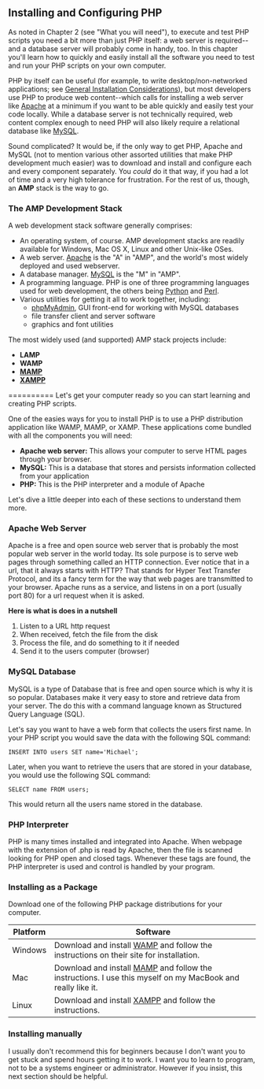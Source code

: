 ## Installing and Configuring PHP

As noted in Chapter 2 (see "What you will need"), to execute and test PHP scripts you need a bit more than just PHP itself: a web server is required--and a database server will probably come in handy, too. In this chapter you'll learn how to quickly and easily install all the software you need to test and run your PHP scripts on your own computer.

PHP by itself can be useful (for example, to write desktop/non-networked applications; see [General Installation Considerations](http://www.php.net/manual/en/install.general.php)), but most developers use PHP to produce web content--which calls for installing a web server like [Apache](http://httpd.apache.org/) at a minimum if you want to be able quickly and easily test your code locally. While a database server is not technically required, web content complex enough to need PHP will also likely require a relational database like [MySQL](http://www.mysql.com/).

Sound complicated? It would be, if the only way to get PHP, Apache and MySQL (not to mention various other assorted utilities that make PHP development much easier) was to download and install and configure each and every component separately. You *could* do it that way, if you had a lot of time and a very high tolerance for frustration. For the rest of us, though, an **AMP** stack is the way to go.


### The AMP Development Stack

A web development stack software generally comprises:

- An operating system, of course. AMP development stacks are readily available for Windows, Mac OS X, Linux and other Unix-like OSes.
- A web server. [Apache](http://www.mysql.com/) is the "A" in "AMP", and the world's most widely deployed and used webserver.
- A database manager. [MySQL](http://www.mysql.com/) is the "M" in "AMP".
- A programming language. PHP is one of three programming languages used for web development, the others being [Python](http://www.python.org/) and [Perl](http://www.perl.org/).
- Various utilities for getting it all to work together, including:
  - [phpMyAdmin](http://www.phpmyadmin.net/), GUI front-end for working with MySQL databases
  - file transfer client and server software
  - graphics and font utilities

The most widely used (and supported) AMP stack projects include:

- **LAMP**
- **WAMP**
- **[MAMP](http://www.mamp.info/en/mamp/index.html)**
- **[XAMPP](http://www.apachefriends.org/en/xampp.html)**

==========
Let's get your computer ready so you can start learning and creating PHP scripts.

One of the easies ways for you to install PHP is to use a PHP distribution application like WAMP, MAMP, or XAMP. These applications come bundled with all the components you will need:

- **Apache web server:** This allows your computer to serve HTML pages through your browser.
- **MySQL:** This is a database that stores and persists information collected from your application
- **PHP:** This is the PHP interpreter and a module of Apache 

Let's dive a little deeper into each of these sections to understand them more.

### Apache Web Server
Apache is a free and open source web server that is probably the most popular web server in the world today. Its sole purpose is to serve web pages through something called an HTTP connection. Ever notice that in a url, that it always starts with HTTP? That stands for Hyper Text Transfer Protocol, and its a fancy term for the way that web pages are transmitted to your browser. Apache runs as a service, and listens in on a port (usually port 80) for a url request when it is asked.

**Here is what is does in a nutshell**

1. Listen to a URL http request 
2. When received, fetch the file from the disk
3. Process the file, and do something to it if needed
4. Send it to the users computer (browser)

### MySQL Database
MySQL is a type of Database that is free and open source which is why it is so popular. Databases make it very easy to store and retrieve data from your server. The do this with a command language known as Structured Query Language (SQL).

Let's say you want to have a web form that collects the users first name. In your PHP script you would save the data with the following SQL command:

	INSERT INTO users SET name='Michael';  
	
Later, when you want to retrieve the users that are stored in your database, you would use the following SQL command:

	SELECT name FROM users;	

This would return all the users name stored in the database.

### PHP Interpreter
PHP is many times installed and integrated into Apache. When webpage with the extension of .php is read by Apache, then the file is scanned looking for PHP open and closed tags. Whenever these tags are found, the PHP interpreter is used and control is handled by your program.

### Installing as a Package
Download one of the following PHP package distributions for your computer.

|Platform|Software|
|-|-|
|Windows|Download and install [WAMP](http://www.wampserver.com/en) and follow the instructions on their site for installation.|
|Mac|Download and install [MAMP](http://www.mamp.info/en) and follow the instructions. I use this myself on my MacBook and really like it.|
|Linux|Download and install [XAMPP](http://www.apachefriends.org/en/xampp.html) and follow the instructions.|

### Installing manually
I usually don't recommend this for beginners because I don't want you to get stuck and spend hours getting it to work. I want you to learn to program, not to be a systems engineer or administrator. However if you insist, this next section should be helpful.
